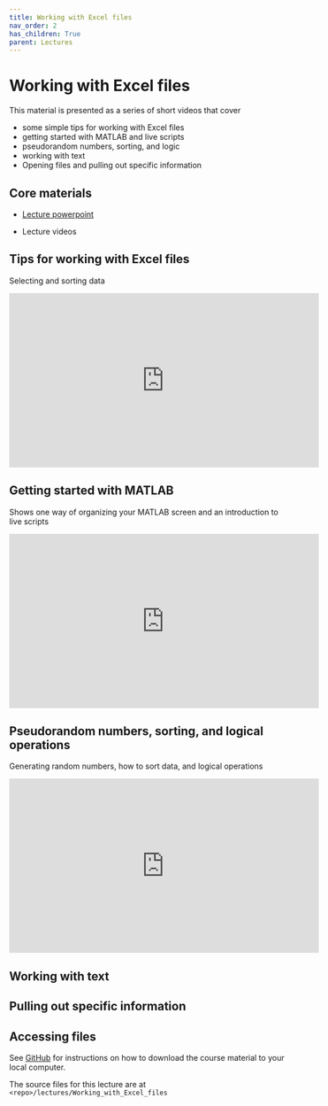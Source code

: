 ```yaml
---
title: Working with Excel files
nav_order: 2
has_children: True
parent: Lectures
---
```


# Working with Excel files

This material is presented as a series of short videos that cover
+ some simple tips for working with Excel files
+ getting started with MATLAB and live scripts
+ pseudorandom numbers, sorting, and logic
+ working with text
+ Opening files and pulling out specific information

## Core materials

+ [Lecture powerpoint](https://github.com/Campbell-Muscle-Lab/teaching_PGY630_QM/blob/master/lectures/introduction/introduction.pptx)

+ Lecture videos

## Tips for working with Excel files

Selecting and sorting data

<iframe width="560" height="315" src="https://uky.yuja.com/V/Video?v=2474304&node=9023671&a=1395491364&preload=false" frameborder="0" webkitallowfullscreen mozallowfullscreen allowfullscreen></iframe>

## Getting started with MATLAB

Shows one way of organizing your MATLAB screen and an introduction to live scripts

<iframe width="560" height="315" src="https://uky.yuja.com/V/Video?v=2459167&node=8961405&a=381609218&preload=false" frameborder="0" webkitallowfullscreen mozallowfullscreen allowfullscreen></iframe>


## Pseudorandom numbers, sorting, and logical operations

Generating random numbers, how to sort data, and logical operations

<iframe width="560" height="315" src="https://uky.yuja.com/V/Video?v=2474716&node=9025133&a=939666305&preload=false" frameborder="0" webkitallowfullscreen mozallowfullscreen allowfullscreen></iframe>

## Working with text

## Pulling out specific information


## Accessing files

See [GitHub](../../GitHub/GitHub.html) for instructions on how to download the course material to your local computer.

The source files for this lecture are at `<repo>/lectures/Working_with_Excel_files`




